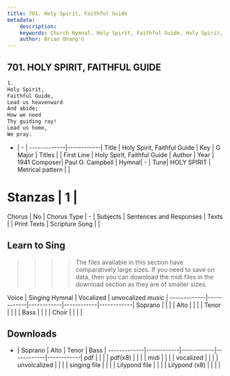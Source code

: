 ```yaml
---
title: 701. Holy Spirit, Faithful Guide
metadata:
    description: 
    keywords: Church Hymnal, Holy Spirit, Faithful Guide, Holy Spirit, Faithful Guide, 
    author: Brian Onang'o
---
```



## 701. HOLY SPIRIT, FAITHFUL GUIDE

```txt
1.
Holy Spirit, 
Faithful Guide, 
Lead us heavenward 
And abide; 
How we need 
Thy guiding ray! 
Lead us home, 
We pray.
```

- |   -  |
-------------|------------|
Title | Holy Spirit, Faithful Guide |
Key | G Major |
Titles |  |
First Line | Holy Spirit, Faithful Guide |
Author | 
Year | 1941
Composer| Paul O. Campbell |
Hymnal|  - |
Tune| HOLY SPIRIT |
Metrical pattern | |
# Stanzas | 1 |
Chorus | No |
Chorus Type | - |
Subjects | Sentences and Responses |
Texts |  |
Print Texts | 
Scripture Song |  |
  
## Learn to Sing

>>>> The files available in this section have comparatively large sizes. If you need to save on data, then you can download the midi files in the download section as they are of smaller sizes.

Voice |  Singing Hymnal | Vocalized | unvocalized music |
-------------|------------|------------|------------|------------|
Soprano | | | |
Alto | | | |
Tenor | | | |
Bass | | | |
Choir | | | |

## Downloads

- |  Soprano | Alto | Tenor | Bass |
-------------|------------|------------|------------|------------|
pdf | | | |
pdf(x8) | | | |
midi | | | |
vocalized | | | |
unvolcalized | | | |
singing file | | | |
Lilypond file | | | |
Lilypond (x8) | | | |
  